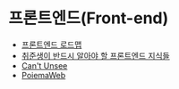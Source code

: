# 프론트엔드(Front-end)

- [프론트엔드 로드맵](https://velog.io/@exploit017/2020-%ED%94%84%EB%A1%A0%ED%8A%B8%EC%97%94%EB%93%9C-%EA%B0%9C%EB%B0%9C%EC%9E%90-%EB%A1%9C%EB%93%9C%EB%A7%B5)
- [취준생이 반드시 알아야 할 프론트엔드 지식들](https://github.com/baeharam/Must-Know-About-Frontend)
- [Can't Unsee](https://cantunsee.space/)
- [PoiemaWeb](https://poiemaweb.com/)
